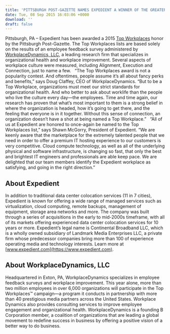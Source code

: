 ```yaml
---
title: 'PITTSBURGH POST-GAZETTE NAMES EXPEDIENT A WINNER OF THE GREATER PITTSBURGH AREA 2015 TOP WORKPLACES AWARD'
date: Tue, 08 Sep 2015 16:03:06 +0000
download: ''
draft: false
---
```


Pittsburgh, PA – Expedient has been awarded a 2015 [Top Workplaces](http://www.topworkplaces.com/frontend.php/regional-lists) honor by the Pittsburgh Post-Gazette. The Top Workplaces lists are based solely on the results of an employee feedback survey administered by [WorkplaceDynamics, LLC](http://www.workplacedynamics.com/), a leading research firm that specializes in organizational health and workplace improvement. Several aspects of workplace culture were measured, including Alignment, Execution and Connection, just to name a few.   “The Top Workplaces award is not a popularity contest. And oftentimes, people assume it’s all about fancy perks and benefits,” says Doug Claffey, CEO of WorkplaceDynamics. “But to be a Top Workplace, organizations must meet our strict standards for organizational health. And who better to ask about worklife than the people who live the culture every day—the employees. Time and time again, our research has proven that what’s most important to them is a strong belief in where the organization is headed, how it’s going to get there, and the feeling that everyone is in it together. Without this sense of connection, an organization doesn’t have a shot at being named a Top Workplace.”   “All of us at Expedient are honored to once-again be named to the Top Workplaces list,” says Shawn McGorry, President of Expedient. “We are keenly aware that the marketplace for the extremely talented people that we need in order to offer a premium IT hosting experience to our customers is very competitive. Cloud compute technology, as well as all of the underlying physical and software infrastructure, is changing so fast, that only the best and brightest IT engineers and professionals are able keep pace. We are delighted that our team members identify the Expedient workplace as satisfying, and going in the right direction.”  

**About Expedient**
-------------------

In addition to traditional data center colocation services (11 in 7 cities), Expedient is known for offering a wide range of managed services such as virtualization, cloud computing, remote backups, management of equipment, storage area networks and more. The company was built through a series of acquisitions in the early to mid-2000s timeframe, with all of its markets offering experienced data center colocation services for 10 years or more. Expedient’s legal name is Continental Broadband LLC, which is a wholly owned subsidiary of Landmark Media Enterprises LLC, a private firm whose predecessor companies bring more than 100 of experience operating media and technology interests. Learn more at [www.expedient.com](https://www.expedient.com).  

**About WorkplaceDynamics, LLC**
--------------------------------

Headquartered in Exton, PA, WorkplaceDynamics specializes in employee feedback surveys and workplace improvement. This year alone, more than two million employees in over 6,000 organizations will participate in the Top Workplaces™ campaign—a program it conducts in partnership with more than 40 prestigious media partners across the United States. Workplace Dynamics also provides consulting services to improve employee engagement and organizational health. WorkplaceDynamics is a founding B Corporation member, a coalition of organizations that are leading a global movement to redefine success in business by offering a positive vision of a better way to do business.